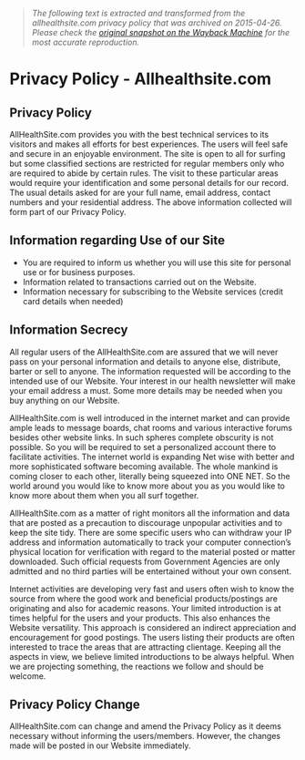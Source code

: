 > *The following text is extracted and transformed from the allhealthsite.com privacy policy that was archived on 2015-04-26. Please check the [original snapshot on the Wayback Machine](https://web.archive.org/web/20150426042412id_/http%3A//www.allhealthsite.com/privacy-policy) for the most accurate reproduction.*

# Privacy Policy - Allhealthsite.com

## Privacy Policy

AllHealthSite.com provides you with the best technical services to its visitors and makes all efforts for best experiences. The users will feel safe and secure in an enjoyable environment. The site is open to all for surfing but some classified sections are restricted for regular members only who are required to abide by certain rules. The visit to these particular areas would require your identification and some personal details for our record. The usual details asked for are your full name, email address, contact numbers and your residential address. The above information collected will form part of our Privacy Policy.

## Information regarding Use of our Site

  * You are required to inform us whether you will use this site for personal use or for business purposes.
  * Information related to transactions carried out on the Website.
  * Information necessary for subscribing to the Website services (credit card details when needed)



## Information Secrecy

All regular users of the AllHealthSite.com are assured that we will never pass on your personal information and details to anyone else, distribute, barter or sell to anyone. The information requested will be according to the intended use of our Website. Your interest in our health newsletter will make your email address a must. Some more details may be needed when you buy anything on our Website.

AllHealthSite.com is well introduced in the internet market and can provide ample leads to message boards, chat rooms and various interactive forums besides other website links. In such spheres complete obscurity is not possible. So you will be required to set a personalized account there to facilitate activities. The internet world is expanding Net wise with better and more sophisticated software becoming available. The whole mankind is coming closer to each other, literally being squeezed into ONE NET. So the world around you would like to know more about you as you would like to know more about them when you all surf together.

AllHealthSite.com as a matter of right monitors all the information and data that are posted as a precaution to discourage unpopular activities and to keep the site tidy. There are some specific users who can withdraw your IP address and information automatically to track your computer connection’s physical location for verification with regard to the material posted or matter downloaded. Such official requests from Government Agencies are only admitted and no third parties will be entertained without your own consent.

Internet activities are developing very fast and users often wish to know the source from where the good work and beneficial products/postings are originating and also for academic reasons. Your limited introduction is at times helpful for the users and your products. This also enhances the Website versatility. This approach is considered an indirect appreciation and encouragement for good postings. The users listing their products are often interested to trace the areas that are attracting clientage. Keeping all the aspects in view, we believe limited introductions to be always helpful. When we are projecting something, the reactions we follow and should be welcome.

## Privacy Policy Change

AllHealthSite.com can change and amend the Privacy Policy as it deems necessary without informing the users/members. However, the changes made will be posted in our Website immediately.
